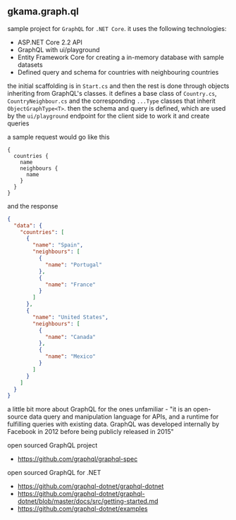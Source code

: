 ## gkama.graph.ql
sample project for `GraphQL` for `.NET Core`. it uses the following technologies:

- ASP.NET Core 2.2 API
- GraphQL with ui/playground
- Entity Framework Core for creating a in-memory database with sample datasets
- Defined query and schema for countries with neighbouring countries

the initial scaffolding is in `Start.cs` and then the rest is done through objects inheriting from GraphQL's classes. it defines a base class of `Country.cs`, `CountryNeighbour.cs` and the corresponding `...Type` classes that inherit `ObjectGraphType<T>`. then the schema and query is defined, which are used by the `ui/playground` endpoint for the client side to work it and create queries

a sample request would go like this

```
{
  countries {
    name
    neighbours {
      name
    }
  }
}
```

and the response

``` json
{
  "data": {
    "countries": [
      {
        "name": "Spain",
        "neighbours": [
          {
            "name": "Portugal"
          },
          {
            "name": "France"
          }
        ]
      },
      {
        "name": "United States",
        "neighbours": [
          {
            "name": "Canada"
          },
          {
            "name": "Mexico"
          }
        ]
      }
    ]
  }
}
```

a little bit more about GraphQL for the ones unfamiliar - "it is an open-source data query and manipulation language for APIs, and a runtime for fulfilling queries with existing data. GraphQL was developed internally by Facebook in 2012 before being publicly released in 2015"

open sourced GraphQL project
- https://github.com/graphql/graphql-spec

open sourced GraphQL for .NET
- https://github.com/graphql-dotnet/graphql-dotnet
- https://github.com/graphql-dotnet/graphql-dotnet/blob/master/docs/src/getting-started.md
- https://github.com/graphql-dotnet/examples
